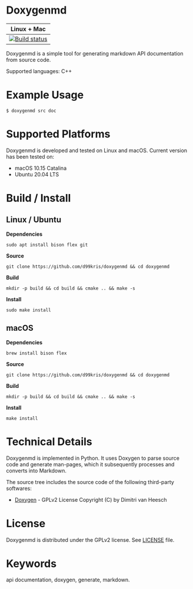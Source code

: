 Doxygenmd
=========

| **Linux + Mac** |
|-----------------|
| [![Build status](https://travis-ci.com/d99kris/doxygenmd.svg?branch=master)](https://travis-ci.com/d99kris/doxygenmd) |

Doxygenmd is a simple tool for generating markdown API documentation
from source code.

Supported languages: C++


Example Usage
=============

    $ doxygenmd src doc


Supported Platforms
===================

Doxygenmd is developed and tested on Linux and macOS. Current version has been
tested on:

- macOS 10.15 Catalina
- Ubuntu 20.04 LTS


Build / Install
===============

Linux / Ubuntu
--------------

**Dependencies**

    sudo apt install bison flex git

**Source**

    git clone https://github.com/d99kris/doxygenmd && cd doxygenmd

**Build**

    mkdir -p build && cd build && cmake .. && make -s

**Install**

    sudo make install

macOS
-----

**Dependencies**

    brew install bison flex

**Source**

    git clone https://github.com/d99kris/doxygenmd && cd doxygenmd

**Build**

    mkdir -p build && cd build && cmake .. && make -s

**Install**

    make install


Technical Details
=================
Doxygenmd is implemented in Python. It uses Doxygen to parse source code
and generate man-pages, which it subsequently processes and converts into
Markdown.

The source tree includes the source code of the following third-party
softwares:

- [Doxygen](https://github.com/doxygen/doxygen) - GPLv2 License
  Copyright (C) by Dimitri van Heesch


License
=======
Doxygenmd is distributed under the GPLv2 license. See [LICENSE](/LICENSE) file.


Keywords
========
api documentation, doxygen, generate, markdown.

